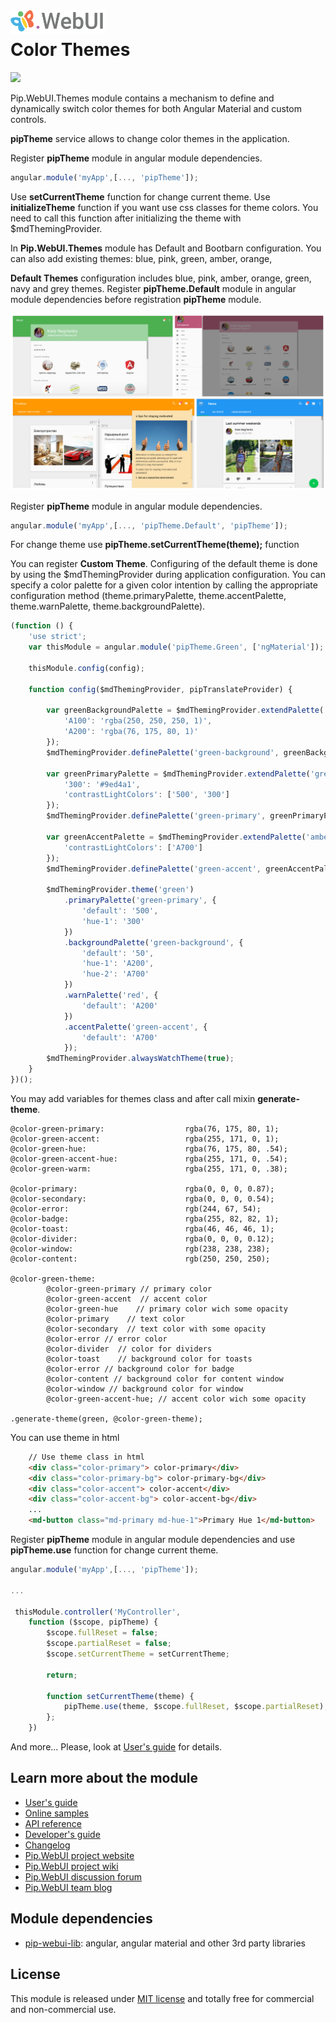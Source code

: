 # <img src="https://github.com/pip-webui/pip-webui/raw/master/doc/Logo.png" alt="Pip.WebUI Logo" style="max-width:30%"> <br/> Color Themes

![](https://img.shields.io/badge/license-MIT-blue.svg)

Pip.WebUI.Themes module contains a mechanism to define and dynamically switch color themes for both Angular Material and custom controls.

**pipTheme** service allows to change color themes in the application.

Register **pipTheme** module in angular module dependencies.
```javascript
angular.module('myApp',[..., 'pipTheme']);
```
Use **setCurrentTheme** function for change current theme.
Use **initializeTheme** function if you want use css classes for theme colors. You need to call this function after initializing the theme with $mdThemingProvider.

In **Pip.WebUI.Themes** module has Default and Bootbarn configuration. You can also add existing themes: blue, pink, green, amber, orange, 

**Default Themes** configuration includes blue, pink, amber, orange, green, navy and grey themes.
Register **pipTheme.Default** module in angular module dependencies before registration **pipTheme** module.

<img src="doc/images/img_default.jpg"/>

Register **pipTheme** module in angular module dependencies.
```javascript
angular.module('myApp',[..., 'pipTheme.Default', 'pipTheme']);
```

For change theme use **pipTheme.setCurrentTheme(theme);** function

You can register **Custom Theme**. 
Configuring of the default theme is done by using the $mdThemingProvider during application configuration.
You can specify a color palette for a given color intention by calling the appropriate configuration method (theme.primaryPalette, theme.accentPalette, theme.warnPalette, theme.backgroundPalette).

```javascript
(function () {
    'use strict';
    var thisModule = angular.module('pipTheme.Green', ['ngMaterial']);

    thisModule.config(config);

    function config($mdThemingProvider, pipTranslateProvider) {

        var greenBackgroundPalette = $mdThemingProvider.extendPalette('grey', {
            'A100': 'rgba(250, 250, 250, 1)',
            'A200': 'rgba(76, 175, 80, 1)'
        });
        $mdThemingProvider.definePalette('green-background', greenBackgroundPalette);

        var greenPrimaryPalette = $mdThemingProvider.extendPalette('green', {
            '300': '#9ed4a1',
            'contrastLightColors': ['500', '300']
        });
        $mdThemingProvider.definePalette('green-primary', greenPrimaryPalette);

        var greenAccentPalette = $mdThemingProvider.extendPalette('amber', {
            'contrastLightColors': ['A700']
        });
        $mdThemingProvider.definePalette('green-accent', greenAccentPalette);

        $mdThemingProvider.theme('green')
            .primaryPalette('green-primary', {
                'default': '500',
                'hue-1': '300'
            })
            .backgroundPalette('green-background', {
                'default': '50',  
                'hue-1': 'A200',  
                'hue-2': 'A700'   
            })
            .warnPalette('red', {
                'default': 'A200'
            })
            .accentPalette('green-accent', {
                'default': 'A700'
            });
        $mdThemingProvider.alwaysWatchTheme(true);
    }
})();
```

You may add variables for themes class and after call mixin **generate-theme**.

```less
@color-green-primary:                  rgba(76, 175, 80, 1);
@color-green-accent:                   rgba(255, 171, 0, 1);
@color-green-hue:                      rgba(76, 175, 80, .54);
@color-green-accent-hue:               rgba(255, 171, 0, .54);
@color-green-warm:                     rgba(255, 171, 0, .38);

@color-primary:                        rgba(0, 0, 0, 0.87);
@color-secondary:                      rgba(0, 0, 0, 0.54);
@color-error:                          rgb(244, 67, 54);
@color-badge:                          rgba(255, 82, 82, 1);
@color-toast:                          rgba(46, 46, 46, 1);
@color-divider:                        rgba(0, 0, 0, 0.12);
@color-window:                         rgb(238, 238, 238);
@color-content:                        rgb(250, 250, 250);

@color-green-theme:
        @color-green-primary // primary color
        @color-green-accent  // accent color
        @color-green-hue    // primary color wich some opacity
        @color-primary    // text color  
        @color-secondary  // text color with some opacity 
        @color-error // error color
        @color-divider  // color for dividers  
        @color-toast    // background color for toasts    
        @color-error // background color for badge   
        @color-content // background color for content window
        @color-window // background color for window
        @color-green-accent-hue; // accent color wich some opacity

.generate-theme(green, @color-green-theme);
```

You can use theme in html
```html
    // Use theme class in html
    <div class="color-primary"> color-primary</div>
    <div class="color-primary-bg"> color-primary-bg</div>
    <div class="color-accent"> color-accent</div>
    <div class="color-accent-bg"> color-accent-bg</div>
    ...
    <md-button class="md-primary md-hue-1">Primary Hue 1</md-button>
```

Register **pipTheme** module in angular module dependencies and use **pipTheme.use** function for change current theme.

```javascript
angular.module('myApp',[..., 'pipTheme']);

...

 thisModule.controller('MyController',
    function ($scope, pipTheme) {
        $scope.fullReset = false;
        $scope.partialReset = false;
        $scope.setCurrentTheme = setCurrentTheme;

        return;

        function setCurrentTheme(theme) {
            pipTheme.use(theme, $scope.fullReset, $scope.partialReset);
        };
    })
```

And more... Please, look at [User's guide](https://github.com/pip-webui/pip-webui-themes/blob/master/doc/UsersGuide.md) for details.

## Learn more about the module

- [User's guide](https://github.com/pip-webui/pip-webui-themes/blob/master/doc/UsersGuide.md)
- [Online samples](http://webui.pipdevs.com/pip-webui-themes/index.html)
- [API reference](http://webui-api.pipdevs.com/pip-webui-themes/index.html)
- [Developer's guide](https://github.com/pip-webui/pip-webui-themes/blob/master/doc/DevelopersGuide.md)
- [Changelog](https://github.com/pip-webui/pip-webui-themes/blob/master/CHANGELOG.md)
- [Pip.WebUI project website](http://www.pipwebui.org)
- [Pip.WebUI project wiki](https://github.com/pip-webui/pip-webui/wiki)
- [Pip.WebUI discussion forum](https://groups.google.com/forum/#!forum/pip-webui)
- [Pip.WebUI team blog](https://pip-webui.blogspot.com/)

## <a name="dependencies"></a>Module dependencies

* [pip-webui-lib](https://github.com/pip-webui/pip-webui-lib): angular, angular material and other 3rd party libraries

## <a name="license"></a>License

This module is released under [MIT license](License) and totally free for commercial and non-commercial use.
